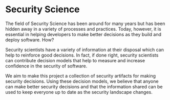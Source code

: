 # Security Science

The field of Security Science has been around for many years but has been hidden away in a variety of processes and practices.  Today, however, it is essential in helping developers to make better decisions as they build and deploy software.  How?

Security scientists have a variety of information at their disposal which can help to reinforce good decisions.  In fact, if done right, security scientists can contribute decision models that help to measure and increase confidence in the security of software.  

We aim to make this project a collection of security artifacts for making security decisions.  Using these decision models, we believe that anyone can make better security decisions and that the information shared can be used to keep everyone up to date as the security landscape changes.


